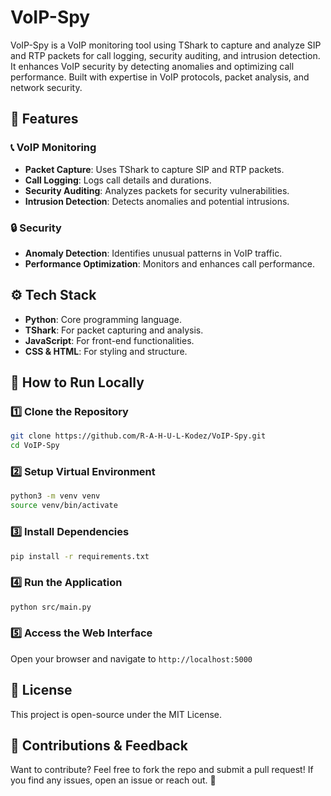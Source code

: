 # VoIP-Spy

VoIP-Spy is a VoIP monitoring tool using TShark to capture and analyze SIP and RTP packets for call logging, security auditing, and intrusion detection. It enhances VoIP security by detecting anomalies and optimizing call performance. Built with expertise in VoIP protocols, packet analysis, and network security.

## 📌 Features

### 📞 VoIP Monitoring
- **Packet Capture**: Uses TShark to capture SIP and RTP packets.
- **Call Logging**: Logs call details and durations.
- **Security Auditing**: Analyzes packets for security vulnerabilities.
- **Intrusion Detection**: Detects anomalies and potential intrusions.

### 🔒 Security
- **Anomaly Detection**: Identifies unusual patterns in VoIP traffic.
- **Performance Optimization**: Monitors and enhances call performance.

## ⚙️ Tech Stack
- **Python**: Core programming language.
- **TShark**: For packet capturing and analysis.
- **JavaScript**: For front-end functionalities.
- **CSS & HTML**: For styling and structure.


## 🚀 How to Run Locally

### 1️⃣ Clone the Repository
```bash
git clone https://github.com/R-A-H-U-L-Kodez/VoIP-Spy.git
cd VoIP-Spy
```

### 2️⃣ Setup Virtual Environment
```bash
python3 -m venv venv
source venv/bin/activate
```

### 3️⃣ Install Dependencies
```bash
pip install -r requirements.txt
```

### 4️⃣ Run the Application
```bash
python src/main.py
```

### 5️⃣ Access the Web Interface
Open your browser and navigate to `http://localhost:5000`

## 📜 License
This project is open-source under the MIT License.

## 🤝 Contributions & Feedback
Want to contribute? Feel free to fork the repo and submit a pull request! If you find any issues, open an issue or reach out. 🚀
